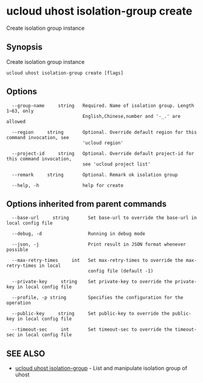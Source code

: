 # ucloud uhost isolation-group create

Create isolation group instance

## Synopsis

Create isolation group instance

```
ucloud uhost isolation-group create [flags]
```

## Options

```
  --group-name     string   Required. Name of isolation group. Length 1~63, only
                            English,Chinese,number and '-_.' are allowed 

  --region     string       Optional. Override default region for this command invocation, see
                            'ucloud region' 

  --project-id     string   Optional. Override default project-id for this command invocation,
                            see 'ucloud project list' 

  --remark     string       Optional. Remark ok isolation group 

  --help, -h                help for create 

```

## Options inherited from parent commands

```
  --base-url     string       Set base-url to override the base-url in local config file 

  --debug, -d                 Running in debug mode 

  --json, -j                  Print result in JSON format whenever possible 

  --max-retry-times     int   Set max-retry-times to override the max-retry-times in local
                              config file (default -1) 

  --private-key     string    Set private-key to override the private-key in local config file 

  --profile, -p string        Specifies the configuration for the operation 

  --public-key     string     Set public-key to override the public-key in local config file 

  --timeout-sec     int       Set timeout-sec to override the timeout-sec in local config file 

```

## SEE ALSO

* [ucloud uhost isolation-group](cli/cmd/ucloud/uhost/isolation-group)	 - List and manipulate isolation group of uhost

